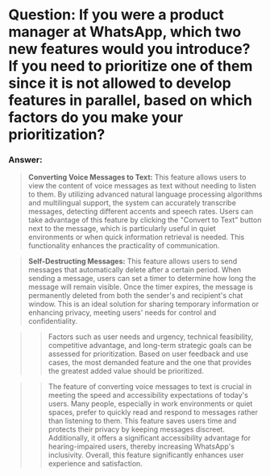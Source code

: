 # Question: If you were a product manager at WhatsApp, which two new features would you introduce? If you need to prioritize one of them since it is not allowed to develop features in parallel, based on which factors do you make your prioritization? 
### Answer: 

> **Converting Voice Messages to Text:** This feature allows users to view the content of voice messages as text without needing to listen to them. By utilizing advanced natural language processing algorithms and multilingual support, the system can accurately transcribe messages, detecting different accents and speech rates. Users can take advantage of this feature by clicking the "Convert to Text" button next to the message, which is particularly useful in quiet environments or when quick information retrieval is needed. This functionality enhances the practicality of communication.

> **Self-Destructing Messages:** This feature allows users to send messages that automatically delete after a certain period. When sending a message, users can set a timer to determine how long the message will remain visible. Once the timer expires, the message is permanently deleted from both the sender's and recipient's chat window. This is an ideal solution for sharing temporary information or enhancing privacy, meeting users' needs for control and confidentiality.

> >Factors such as user needs and urgency, technical feasibility, competitive advantage, and long-term strategic goals can be assessed for prioritization. Based on user feedback and use cases, the most demanded feature and the one that provides the greatest added value should be prioritized.

> >The feature of converting voice messages to text is crucial in meeting the speed and accessibility expectations of today's users. Many people, especially in work environments or quiet spaces, prefer to quickly read and respond to messages rather than listening to them. This feature saves users time and protects their privacy by keeping messages discreet. Additionally, it offers a significant accessibility advantage for hearing-impaired users, thereby increasing WhatsApp's inclusivity. Overall, this feature significantly enhances user experience and satisfaction.
